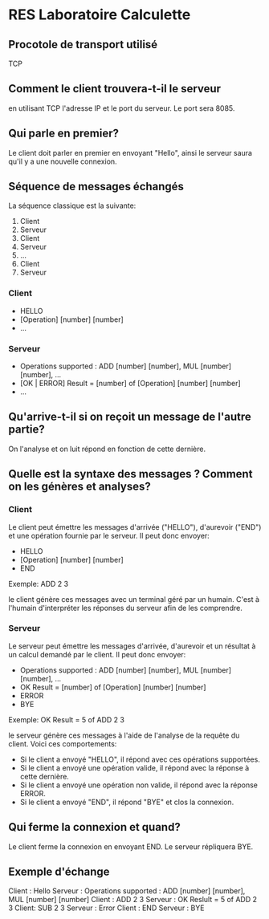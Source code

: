 # RES Laboratoire Calculette

## Procotole de transport utilisé
TCP

## Comment le client trouvera-t-il le serveur
en utilisant TCP l'adresse IP et le port du serveur.
Le port sera 8085.

## Qui parle en premier?
Le client doit parler en premier en envoyant "Hello", ainsi le serveur saura qu'il y a une nouvelle connexion.

## Séquence de messages échangés
La séquence classique est la suivante:
1. Client
2. Serveur
3. Client
4. Serveur
5. ...
6. Client
7. Serveur

### Client
* HELLO
* [Operation] [number] [number]
* ...

### Serveur
* Operations supported : ADD [number] [number], MUL [number] [number], ...
* [OK | ERROR] Result = [number] of [Operation] [number] [number]
* ...

## Qu'arrive-t-il si on reçoit un message de l'autre partie?
On l'analyse et on luit répond en fonction de cette dernière.

## Quelle est la syntaxe des messages ? Comment on les génères et analyses?
### Client
Le client peut émettre les messages d'arrivée ("HELLO"), d'aurevoir ("END") et une opération fournie par le serveur.
Il peut donc envoyer:
* HELLO
* [Operation] [number] [number]
* END

Exemple: ADD 2 3

le client génère ces messages avec un terminal géré par un humain. 
C'est à l'humain d'interpréter les réponses du serveur afin de les comprendre.

### Serveur
Le serveur peut émettre les messages d'arrivée, d'aurevoir et un résultat à un calcul demandé par le client.
Il peut donc envoyer:
* Operations supported : ADD [number] [number], MUL [number] [number], ...
* OK Result = [number] of [Operation] [number] [number]
* ERROR
* BYE

Exemple: OK Result = 5 of ADD 2 3

le serveur génère ces messages à l'aide de l'analyse de la requête du client.
Voici ces comportements:
* Si le client a envoyé "HELLO", il répond avec ces opérations supportées.
* Si le client a envoyé une opération valide, il répond avec la réponse à cette dernière.
* Si le client a envoyé une opération non valide, il répond avec la réponse ERROR.
* Si le client a envoyé "END", il répond "BYE" et clos la connexion.

## Qui ferme la connexion et quand?
Le client ferme la connexion en envoyant END.
Le serveur répliquera BYE.

## Exemple d'échange
Client : Hello
Serveur : Operations supported : ADD [number] [number], MUL [number] [number]
Client : ADD 2 3
Serveur  : OK Reslult = 5 of ADD 2 3
Client: SUB 2 3
Serveur : Error
Client : END
Serveur  : BYE